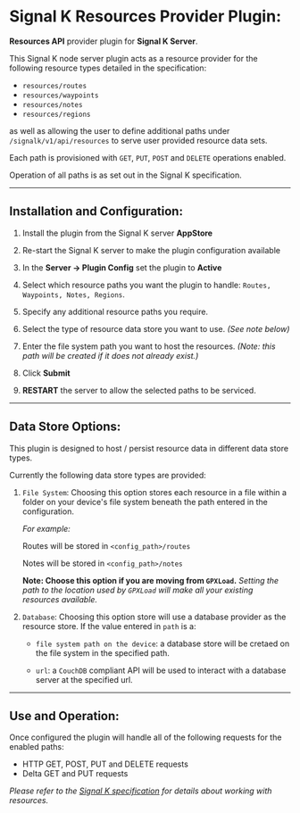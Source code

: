 # Signal K Resources Provider Plugin:

__Resources API__ provider plugin for __Signal K Server__.

This Signal K node server plugin acts as a resource provider for the following resource types detailed in the specification:
- `resources/routes`
- `resources/waypoints`
- `resources/notes`
- `resources/regions`   

as well as allowing the user to define additional paths under `/signalk/v1/api/resources` to serve user provided resource data sets.

Each path is provisioned with `GET`, `PUT`, `POST` and `DELETE` operations enabled.

Operation of all paths is as set out in the Signal K specification.

---
## Installation and Configuration:

1. Install the plugin from the Signal K server __AppStore__

1. Re-start the Signal K server to make the plugin configuration available 

1. In the __Server -> Plugin Config__ set the plugin to __Active__

1. Select which resource paths you want the plugin to handle: `Routes, Waypoints, Notes, Regions`.

1. Specify any additional resource paths you require.

1. Select the type of resource data store you want to use. _(See note below)_

1. Enter the file system path you want to host the resources. _(Note: this path will be created if it does not already exist.)_

1. Click __Submit__ 

1. __RESTART__ the server to allow the selected paths to be serviced.
---

## Data Store Options:

This plugin is designed to host / persist resource data in different data store types.

Currently the following data store types are provided:

1. `File System`: Choosing this option stores each resource in a file within a folder on your device's file system beneath the path entered in the configuration. 

    _For example:_

    Routes will be stored in `<config_path>/routes`

    Notes will be stored in `<config_path>/notes`

    __Note: Choose this option if you are moving from `GPXLoad`.__ _Setting the path to the location used by `GPXLoad` will make all your existing resources available._

2. `Database`: Choosing this option store will use a database provider as the resource store. If the value entered in `path` is a:
    - `file system path on the device`: a database store will be cretaed on the file system in the specified path.

    - `url`: a `CouchDB` compliant API will be used to interact with a database server at the specified url. 

---
## Use and Operation:

Once configured the plugin will handle all of the following requests for the enabled paths:
- HTTP GET, POST, PUT and DELETE requests
- Delta GET and PUT requests

_Please refer to the [Signal K specification](https://signalk.org/specification) for details about working with resources._
